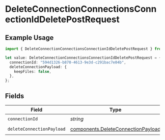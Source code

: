 # DeleteConnectionConnectionsConnectionIdDeletePostRequest

## Example Usage

```typescript
import { DeleteConnectionConnectionsConnectionIdDeletePostRequest } from "ragie/models/operations";

let value: DeleteConnectionConnectionsConnectionIdDeletePostRequest = {
  connectionId: "594d1326-b870-4613-9e3d-c291bac7e04b",
  deleteConnectionPayload: {
    keepFiles: false,
  },
};
```

## Fields

| Field                                                                                    | Type                                                                                     | Required                                                                                 | Description                                                                              |
| ---------------------------------------------------------------------------------------- | ---------------------------------------------------------------------------------------- | ---------------------------------------------------------------------------------------- | ---------------------------------------------------------------------------------------- |
| `connectionId`                                                                           | *string*                                                                                 | :heavy_check_mark:                                                                       | N/A                                                                                      |
| `deleteConnectionPayload`                                                                | [components.DeleteConnectionPayload](../../models/components/deleteconnectionpayload.md) | :heavy_check_mark:                                                                       | N/A                                                                                      |